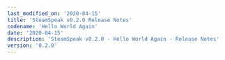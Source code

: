 ```yaml
---
last_modified_on: '2020-04-15'
title: 'SteamSpeak v0.2.0 Release Notes'
codename: 'Hello World Again'
date: '2020-04-15'
description: 'SteamSpeak v0.2.0 - Hello World Again - Release Notes'
version: '0.2.0'
---
```

